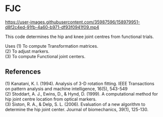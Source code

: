 # FJC

https://user-images.githubusercontent.com/35987596/158979951-d8f2c4ed-91fb-4a60-b971-df93f0941f09.mp4
   
This code determines the hip and knee joint centres from functional trials.

Uses
(1) To compute Transformation matrices.  
(2) To adjust markers.  
(3) To compute Functional joint centers.  

## References 
(1) Kanatani, K. I. (1994). Analysis of 3-D rotation fitting. IEEE Transactions on pattern analysis and machine intelligence, 16(5), 543-549  
(2) Stoddart, A. J., Ewins, D., & Hynd, D. (1999). A computational method for hip joint centre location from optical markers.  
(3) Siston, R. A., & Delp, S. L. (2006). Evaluation of a new algorithm to determine the hip joint center. Journal of biomechanics, 39(1), 125-130.
